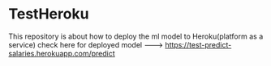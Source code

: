 # TestHeroku
This repository is about how to deploy the ml model to Heroku(platform as a service)
check here for deployed model ---> https://test-predict-salaries.herokuapp.com/predict
